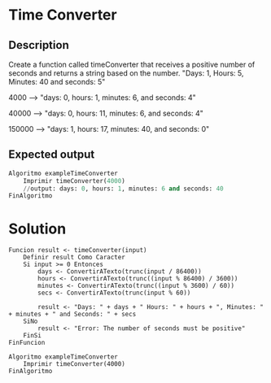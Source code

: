 # Time Converter

## Description

Create a function called timeConverter that receives a positive number of seconds and returns a string based on the number.
"Days: 1, Hours: 5, Minutes: 40 and seconds: 5"

4000 --> "days: 0, hours: 1, minutes: 6, and seconds: 4"

40000 --> "days: 0, hours: 11, minutes: 6, and seconds: 4"

150000 --> "days: 1, hours: 17, minutes: 40, and seconds: 0"

## Expected output

```python
Algoritmo exampleTimeConverter
	Imprimir timeConverter(4000)
    //output: days: 0, hours: 1, minutes: 6 and seconds: 40
FinAlgoritmo
```

# Solution

```
Funcion result <- timeConverter(input)
	Definir result Como Caracter
	Si input >= 0 Entonces
		days <- ConvertirATexto(trunc(input / 86400))
		hours <- ConvertirATexto(trunc((input % 86400) / 3600))
		minutes <- ConvertirATexto(trunc((input % 3600) / 60))
		secs <- ConvertirATexto(trunc(input % 60))
		
		result <- "Days: " + days + " Hours: " + hours + ", Minutes: " + minutes + " and Seconds: " + secs
	SiNo
		result <- "Error: The number of seconds must be positive"
	FinSi
FinFuncion

Algoritmo exampleTimeConverter
	Imprimir timeConverter(4000)
FinAlgoritmo
```
